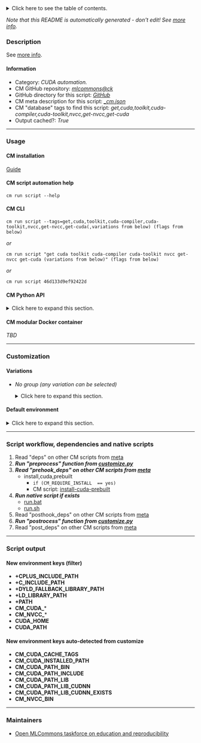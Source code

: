 <details>
<summary>Click here to see the table of contents.</summary>

* [Description](#description)
* [Information](#information)
* [Usage](#usage)
  * [ CM installation](#cm-installation)
  * [ CM script automation help](#cm-script-automation-help)
  * [ CM CLI](#cm-cli)
  * [ CM Python API](#cm-python-api)
  * [ CM modular Docker container](#cm-modular-docker-container)
* [Customization](#customization)
  * [ Variations](#variations)
  * [ Default environment](#default-environment)
* [Script workflow, dependencies and native scripts](#script-workflow-dependencies-and-native-scripts)
* [Script output](#script-output)
* [New environment keys (filter)](#new-environment-keys-(filter))
* [New environment keys auto-detected from customize](#new-environment-keys-auto-detected-from-customize)
* [Maintainers](#maintainers)

</details>

*Note that this README is automatically generated - don't edit! See [more info](README-extra.md).*

### Description


See [more info](README-extra.md).

#### Information

* Category: *CUDA automation.*
* CM GitHub repository: *[mlcommons@ck](https://github.com/mlcommons/ck/tree/master/cm-mlops)*
* GitHub directory for this script: *[GitHub](https://github.com/mlcommons/ck/tree/master/cm-mlops/script/get-cuda-toolkit)*
* CM meta description for this script: *[_cm.json](_cm.json)*
* CM "database" tags to find this script: *get,cuda,toolkit,cuda-compiler,cuda-toolkit,nvcc,get-nvcc,get-cuda*
* Output cached?: *True*
___
### Usage

#### CM installation
[Guide](https://github.com/mlcommons/ck/blob/master/docs/installation.md)

#### CM script automation help
```cm run script --help```

#### CM CLI
`cm run script --tags=get,cuda,toolkit,cuda-compiler,cuda-toolkit,nvcc,get-nvcc,get-cuda(,variations from below) (flags from below)`

*or*

`cm run script "get cuda toolkit cuda-compiler cuda-toolkit nvcc get-nvcc get-cuda (variations from below)" (flags from below)`

*or*

`cm run script 46d133d9ef92422d`

#### CM Python API

<details>
<summary>Click here to expand this section.</summary>

```python

import cmind

r = cmind.access({'action':'run'
                  'automation':'script',
                  'tags':'get,cuda,toolkit,cuda-compiler,cuda-toolkit,nvcc,get-nvcc,get-cuda'
                  'out':'con',
                  ...
                  (other input keys for this script)
                  ...
                 })

if r['return']>0:
    print (r['error'])

```

</details>

#### CM modular Docker container
*TBD*
___
### Customization


#### Variations

  * *No group (any variation can be selected)*
    <details>
    <summary>Click here to expand this section.</summary>

    * `_cudnn`
      - Environment variables:
        - *CM_CUDA_NEEDS_CUDNN*: `yes`
      - Workflow:
        1. ***Read "post_deps" on other CM scripts***
           * get,nvidia,cudnn
             - CM script: [get-cudnn](https://github.com/mlcommons/ck/tree/master/cm-mlops/script/get-cudnn)

    </details>

#### Default environment

<details>
<summary>Click here to expand this section.</summary>

These keys can be updated via --env.KEY=VALUE or "env" dictionary in @input.json or using script flags.

* CM_CUDA_PATH_LIB_CUDNN_EXISTS: **no**
* CM_REQUIRE_INSTALL: **no**

</details>

___
### Script workflow, dependencies and native scripts

  1. Read "deps" on other CM scripts from [meta](https://github.com/mlcommons/ck/tree/master/cm-mlops/script/get-cuda-toolkit/_cm.json)
  1. ***Run "preprocess" function from [customize.py](https://github.com/mlcommons/ck/tree/master/cm-mlops/script/get-cuda-toolkit/customize.py)***
  1. ***Read "prehook_deps" on other CM scripts from [meta](https://github.com/mlcommons/ck/tree/master/cm-mlops/script/get-cuda-toolkit/_cm.json)***
     * install,cuda,prebuilt
       * `if (CM_REQUIRE_INSTALL  == yes)`
       - CM script: [install-cuda-prebuilt](https://github.com/mlcommons/ck/tree/master/cm-mlops/script/install-cuda-prebuilt)
  1. ***Run native script if exists***
     * [run.bat](https://github.com/mlcommons/ck/tree/master/cm-mlops/script/get-cuda-toolkit/run.bat)
     * [run.sh](https://github.com/mlcommons/ck/tree/master/cm-mlops/script/get-cuda-toolkit/run.sh)
  1. Read "posthook_deps" on other CM scripts from [meta](https://github.com/mlcommons/ck/tree/master/cm-mlops/script/get-cuda-toolkit/_cm.json)
  1. ***Run "postrocess" function from [customize.py](https://github.com/mlcommons/ck/tree/master/cm-mlops/script/get-cuda-toolkit/customize.py)***
  1. Read "post_deps" on other CM scripts from [meta](https://github.com/mlcommons/ck/tree/master/cm-mlops/script/get-cuda-toolkit/_cm.json)
___
### Script output
#### New environment keys (filter)

* **+CPLUS_INCLUDE_PATH**
* **+C_INCLUDE_PATH**
* **+DYLD_FALLBACK_LIBRARY_PATH**
* **+LD_LIBRARY_PATH**
* **+PATH**
* **CM_CUDA_***
* **CM_NVCC_***
* **CUDA_HOME**
* **CUDA_PATH**
#### New environment keys auto-detected from customize

* **CM_CUDA_CACHE_TAGS**
* **CM_CUDA_INSTALLED_PATH**
* **CM_CUDA_PATH_BIN**
* **CM_CUDA_PATH_INCLUDE**
* **CM_CUDA_PATH_LIB**
* **CM_CUDA_PATH_LIB_CUDNN**
* **CM_CUDA_PATH_LIB_CUDNN_EXISTS**
* **CM_NVCC_BIN**
___
### Maintainers

* [Open MLCommons taskforce on education and reproducibility](https://github.com/mlcommons/ck/blob/master/docs/mlperf-education-workgroup.md)